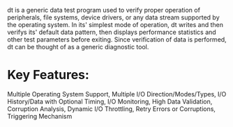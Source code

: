 dt is a generic data test program used to verify proper operation of
peripherals, file systems, device drivers, or any data stream supported by the
operating system. In its' simplest mode of operation, dt writes and then
verifys its' default data pattern, then displays performance statistics and other
test parameters before exiting.  Since verification of data is performed,
dt can be thought of as a generic diagnostic tool.

Key Features:
=============
Multiple Operating System Support, Multiple I/O Direction/Modes/Types,
I/O History/Data with Optional Timing, I/O Monitoring, High Data Validation,
Corruption Analysis, Dynamic I/O Throttling, Retry Errors or Corruptions,
Triggering Mechanism

